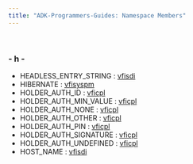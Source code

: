 ```yaml
---
title: "ADK-Programmers-Guides: Namespace Members"
---
```


 

### - h -

- HEADLESS_ENTRY_STRING : <a href="namespacevfisdi.md#ac9842112c341daedac40f79bbfdd65a4af0f2199fcffa850b911160c2df8f2d96">vfisdi</a>
- HIBERNATE : <a href="namespacevfisyspm.md#ad6865f9a76c1985e26c2e86719fc674aac22ce256f44d6d9df78af9ee4ee9b3b7">vfisyspm</a>
- HOLDER_AUTH_ID : <a href="namespacevficpl.md#abc1dfb7e5d03f66392b0b4e8be15af50a73e3c991c566bed502f11806976ad4eb">vficpl</a>
- HOLDER_AUTH_MIN_VALUE : <a href="namespacevficpl.md#abc1dfb7e5d03f66392b0b4e8be15af50a13520fee927c826e79b8ad410da80073">vficpl</a>
- HOLDER_AUTH_NONE : <a href="namespacevficpl.md#abc1dfb7e5d03f66392b0b4e8be15af50a7b17b16b4e52aee87d875b5e7ef382d9">vficpl</a>
- HOLDER_AUTH_OTHER : <a href="namespacevficpl.md#abc1dfb7e5d03f66392b0b4e8be15af50a51404dd4ab95fe214db01db10b175424">vficpl</a>
- HOLDER_AUTH_PIN : <a href="namespacevficpl.md#abc1dfb7e5d03f66392b0b4e8be15af50a14528ba74d694ba44ea333e6b09fd890">vficpl</a>
- HOLDER_AUTH_SIGNATURE : <a href="namespacevficpl.md#abc1dfb7e5d03f66392b0b4e8be15af50a1be4162610288474eb7b780ddc8eacd6">vficpl</a>
- HOLDER_AUTH_UNDEFINED : <a href="namespacevficpl.md#abc1dfb7e5d03f66392b0b4e8be15af50a79279bc7212777399c5ccd893b0bc4e7">vficpl</a>
- HOST_NAME : <a href="namespacevfisdi.md#ac9842112c341daedac40f79bbfdd65a4aa90c31dcac79d8e8fe6faa22cf417937">vfisdi</a>
